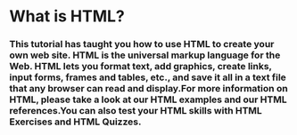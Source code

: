 # What is HTML?

### This tutorial has taught you how to use HTML to create your own web site. HTML is the universal markup language for the Web. HTML lets you format text, add graphics, create links, input forms, frames and tables, etc., and save it all in a text file that any browser can read and display.For more information on HTML, please take a look at our HTML examples and our HTML references.You can also test your HTML skills with HTML Exercises and HTML Quizzes.

